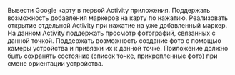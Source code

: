 Вывести Google карту в первой Activity приложения. Поддержать возможность добавления маркеров на карту по нажатию. Реализовать открытие отдельной Activity при нажатие на уже добавленный маркер. На данном Activity поддержать просмотр фотографий, связанных с данной точкой. Поддержать возможность создание фото с помощью камеры устройства и привязки их к данной точке. Приложение должно быть сохранять состояние (список точке, прикрепленные фото) при смене ориентации устройства.

